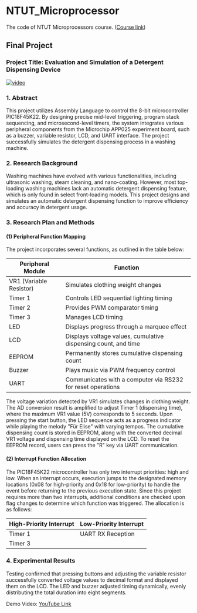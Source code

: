 # NTUT_Microprocessor

The code of NTUT Microprocessors course. ([Course link](https://aps.ntut.edu.tw/course/tw/ShowSyllabus.jsp?snum=345821&code=11018))

## Final Project

### Project Title: Evaluation and Simulation of a Detergent Dispensing Device
[![video](https://img.youtube.com/vi/RbaBZa_uVXU/hqdefault.jpg)](https://www.youtube.com/watch?v=RbaBZa_uVXU)


### 1. Abstract
This project utilizes Assembly Language to control the 8-bit microcontroller PIC18F45K22. By designing precise mid-level triggering, program stack sequencing, and microsecond-level timers, the system integrates various peripheral components from the Microchip APP025 experiment board, such as a buzzer, variable resistor, LCD, and UART interface. The project successfully simulates the detergent dispensing process in a washing machine.

### 2. Research Background
Washing machines have evolved with various functionalities, including ultrasonic washing, steam cleaning, and nano-coating. However, most top-loading washing machines lack an automatic detergent dispensing feature, which is only found in select front-loading models. This project designs and simulates an automatic detergent dispensing function to improve efficiency and accuracy in detergent usage.

###  3. Research Plan and Methods
#### (1) Peripheral Function Mapping
The project incorporates several functions, as outlined in the table below:

| Peripheral Module | Function |
|------------------|----------|
| VR1 (Variable Resistor) | Simulates clothing weight changes |
| Timer 1 | Controls LED sequential lighting timing |
| Timer 2 | Provides PWM comparator timing |
| Timer 3 | Manages LCD timing |
| LED | Displays progress through a marquee effect |
| LCD | Displays voltage values, cumulative dispensing count, and time |
| EEPROM | Permanently stores cumulative dispensing count |
| Buzzer | Plays music via PWM frequency control |
| UART | Communicates with a computer via RS232 for reset operations |

The voltage variation detected by VR1 simulates changes in clothing weight. The AD conversion result is amplified to adjust Timer 1 (dispensing time), where the maximum VR1 value (5V) corresponds to 5 seconds. Upon pressing the start button, the LED sequence acts as a progress indicator while playing the melody "Für Elise" with varying tempos. The cumulative dispensing count is stored in EEPROM, along with the converted decimal VR1 voltage and dispensing time displayed on the LCD. To reset the EEPROM record, users can press the "R" key via UART communication.

#### (2) Interrupt Function Allocation
The PIC18F45K22 microcontroller has only two interrupt priorities: high and low. When an interrupt occurs, execution jumps to the designated memory locations (0x08 for high-priority and 0x18 for low-priority) to handle the event before returning to the previous execution state. Since this project requires more than two interrupts, additional conditions are checked upon flag changes to determine which function was triggered. The allocation is as follows:

| High-Priority Interrupt | Low-Priority Interrupt |
|------------------------|------------------------|
| Timer 1 | UART RX Reception |
| Timer 3 | |

### 4. Experimental Results
Testing confirmed that pressing buttons and adjusting the variable resistor successfully converted voltage values to decimal format and displayed them on the LCD. The LED and buzzer adjusted timing dynamically, evenly distributing the total duration into eight segments.

Demo Video: [YouTube Link](https://youtu.be/RbaBZa_uVXU)
